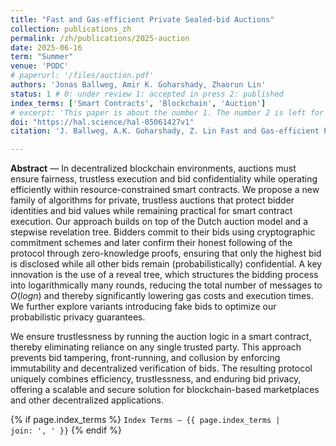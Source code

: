 ```yaml
---
title: "Fast and Gas-efficient Private Sealed-bid Auctions"
collection: publications_zh
permalink: /zh/publications/2025-auction
date: 2025-06-16
term: "Summer"
venue: 'PODC'
# paperurl: '/files/auction.pdf'
authors: 'Jonas Ballweg, Amir K. Goharshady, Zhaorun Lin'
status: 1 # 0: under review 1: accepted in press 2: published
index_terms: ['Smart Contracts', 'Blockchain', 'Auction']
# excerpt: 'This paper is about the number 1. The number 2 is left for future work.'
doi: "https://hal.science/hal-05061427v1"
citation: 'J. Ballweg, A.K. Goharshady, Z. Lin Fast and Gas-efficient Private Sealed-bid Auctions In 44th ACM Symposium on Principles of Distributed Computing (PODC), 2025.'

---
```

**Abstract** — In decentralized blockchain environments, auctions must ensure fairness, trustless execution and bid confidentiality while operating efficiently within resource-constrained smart contracts. We propose a new family of algorithms for private, trustless auctions that protect bidder identities and bid values while remaining practical for smart contract execution. Our approach builds on top of the Dutch auction model and a stepwise revelation tree. Bidders commit to their bids using cryptographic commitment schemes and later confirm their honest following of the protocol through zero-knowledge proofs, ensuring that only the highest bid is disclosed while all other bids remain (probabilistically) confidential. A key innovation is the use of a reveal tree, which structures the bidding process into logarithmically many rounds, reducing the total number of messages to $O(logn)$ and thereby significantly lowering gas costs and execution times. We further explore variants introducing fake bids to optimize our probabilistic privacy guarantees.

We ensure trustlessness by running the auction logic in a smart contract, thereby eliminating reliance on any single trusted party. This approach prevents bid tampering, front-running, and collusion by enforcing immutability and decentralized verification of bids. The resulting protocol uniquely combines efficiency, trustlessness, and enduring bid privacy, offering a scalable and secure solution for blockchain-based marketplaces and other decentralized applications.

{% if page.index_terms %}
  <code>Index Terms — {{ page.index_terms | join: ', ' }}</code>
{% endif %}